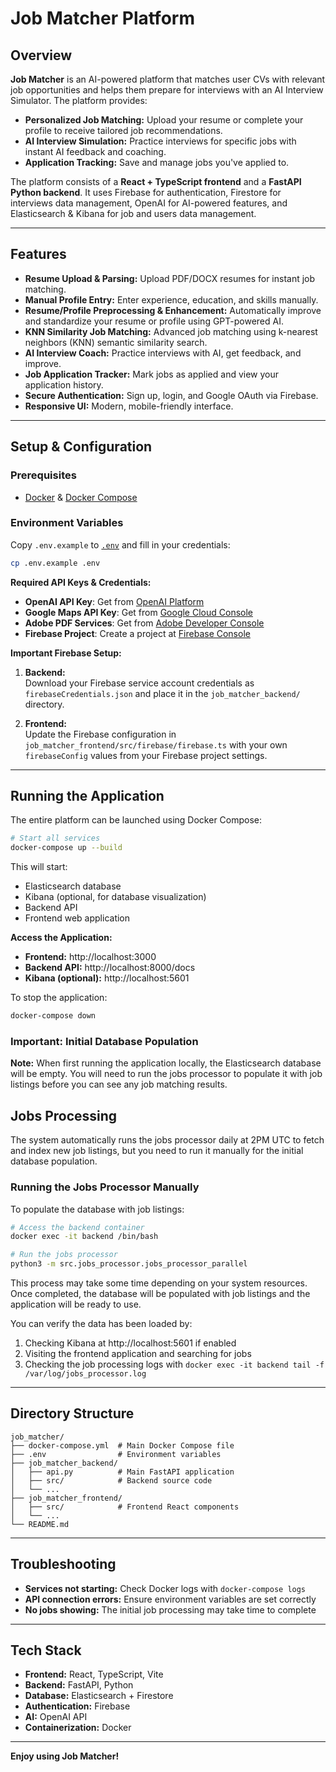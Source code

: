 # Job Matcher Platform

## Overview

**Job Matcher** is an AI-powered platform that matches user CVs with relevant job opportunities and helps them prepare for interviews with an AI Interview Simulator. The platform provides:

- **Personalized Job Matching:** Upload your resume or complete your profile to receive tailored job recommendations.
- **AI Interview Simulation:** Practice interviews for specific jobs with instant AI feedback and coaching.
- **Application Tracking:** Save and manage jobs you've applied to.

The platform consists of a **React + TypeScript frontend** and a **FastAPI Python backend**. It uses Firebase for authentication, Firestore for interviews data management, OpenAI for AI-powered features, and Elasticsearch & Kibana for job and users data management.

---

## Features

- **Resume Upload & Parsing:** Upload PDF/DOCX resumes for instant job matching.
- **Manual Profile Entry:** Enter experience, education, and skills manually.
- **Resume/Profile Preprocessing & Enhancement:** Automatically improve and standardize your resume or profile using GPT-powered AI.
- **KNN Similarity Job Matching:** Advanced job matching using k-nearest neighbors (KNN) semantic similarity search.
- **AI Interview Coach:** Practice interviews with AI, get feedback, and improve.
- **Job Application Tracker:** Mark jobs as applied and view your application history.
- **Secure Authentication:** Sign up, login, and Google OAuth via Firebase.
- **Responsive UI:** Modern, mobile-friendly interface.

---

## Setup & Configuration

### Prerequisites

- [Docker](https://www.docker.com/) & [Docker Compose](https://docs.docker.com/compose/)

### Environment Variables

Copy `.env.example` to [`.env`](.env ) and fill in your credentials:

```sh
cp .env.example .env
```

**Required API Keys & Credentials:**

- **OpenAI API Key**: Get from [OpenAI Platform](https://platform.openai.com/account/api-keys)
- **Google Maps API Key**: Get from [Google Cloud Console](https://console.cloud.google.com/google/maps-apis/credentials)
- **Adobe PDF Services**: Get from [Adobe Developer Console](https://developer.adobe.com/document-services/apis/pdf-services/)
- **Firebase Project**: Create a project at [Firebase Console](https://console.firebase.google.com/)

**Important Firebase Setup:**

1. **Backend:**  
   Download your Firebase service account credentials as `firebaseCredentials.json` and place it in the `job_matcher_backend/` directory.

2. **Frontend:**  
   Update the Firebase configuration in `job_matcher_frontend/src/firebase/firebase.ts` with your own `firebaseConfig` values from your Firebase project settings.

---

## Running the Application

The entire platform can be launched using Docker Compose:

```sh
# Start all services
docker-compose up --build
```

This will start:
- Elasticsearch database
- Kibana (optional, for database visualization)
- Backend API
- Frontend web application

**Access the Application:**
- **Frontend:** http://localhost:3000
- **Backend API:** http://localhost:8000/docs
- **Kibana (optional):** http://localhost:5601

To stop the application:

```sh
docker-compose down
```

### Important: Initial Database Population

**Note:** When first running the application locally, the Elasticsearch database will be empty. You will need to run the jobs processor to populate it with job listings before you can see any job matching results.

## Jobs Processing

The system automatically runs the jobs processor daily at 2PM UTC to fetch and index new job listings, but you need to run it manually for the initial database population.

### Running the Jobs Processor Manually

To populate the database with job listings:

```sh
# Access the backend container
docker exec -it backend /bin/bash

# Run the jobs processor
python3 -m src.jobs_processor.jobs_processor_parallel
```

This process may take some time depending on your system resources. Once completed, the database will be populated with job listings and the application will be ready to use.

You can verify the data has been loaded by:
1. Checking Kibana at http://localhost:5601 if enabled
2. Visiting the frontend application and searching for jobs
3. Checking the job processing logs with `docker exec -it backend tail -f /var/log/jobs_processor.log`

---

## Directory Structure

```
job_matcher/
├── docker-compose.yml  # Main Docker Compose file
├── .env                # Environment variables
├── job_matcher_backend/
│   ├── api.py          # Main FastAPI application
│   ├── src/            # Backend source code
│   └── ...
├── job_matcher_frontend/
│   ├── src/            # Frontend React components
│   └── ...
└── README.md
```

---

## Troubleshooting

- **Services not starting:** Check Docker logs with `docker-compose logs`
- **API connection errors:** Ensure environment variables are set correctly
- **No jobs showing:** The initial job processing may take time to complete

---

## Tech Stack

- **Frontend:** React, TypeScript, Vite
- **Backend:** FastAPI, Python
- **Database:** Elasticsearch + Firestore
- **Authentication:** Firebase
- **AI:** OpenAI API
- **Containerization:** Docker



---

**Enjoy using Job Matcher!**